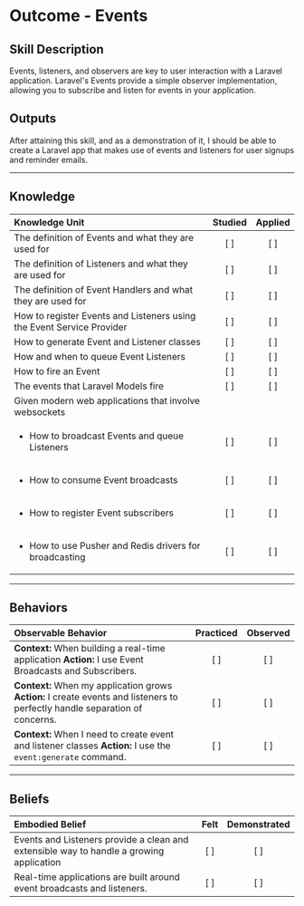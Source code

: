 # Outcome - Events

Skill Description
----------
Events, listeners, and observers are key to user interaction with a Laravel application. Laravel's Events provide a simple observer implementation, allowing you to subscribe and listen for events in your application.

Outputs
----------
After attaining this skill, and as a demonstration of it, I should be able to create a Laravel app that makes use of events and listeners for user signups and reminder emails.


----------
## **Knowledge**


| Knowledge Unit   |      Studied      | Applied |
|:-------------|:------------------:|:--------:|
| The definition of Events and what they are used for | [ ] | [ ]  |
| The definition of Listeners and what they are used for | [ ] | [ ]  |
| The definition of Event Handlers and what they are used for | [ ] | [ ]  |
| How to register Events and Listeners using the Event Service Provider | [ ] | [ ]  |
| How to generate Event and Listener classes | [ ] | [ ]  |
| How and when to queue Event Listeners | [ ] | [ ]  |
| How to fire an Event | [ ] | [ ]  |
| The events that Laravel Models fire | [ ] | [ ]  |
| Given modern web applications that involve websockets | | |
| <ul><li> How to broadcast Events and queue Listeners </li></ul> | [ ] | [ ]  |
| <ul><li> How to consume Event broadcasts  </li></ul> | [ ] | [ ]  |
| <ul><li> How to register Event subscribers  </li></ul> | [ ] | [ ]  |
| <ul><li> How to use Pusher and Redis drivers for broadcasting </li></ul> | [ ] | [ ]  |


----------


## **Behaviors**


| Observable Behavior   |      Practiced      | Observed |
|:-------------|:------------------:|:--------:|
| **Context:** When building a real-time application **Action:** I use Event Broadcasts and Subscribers. | [ ] | [ ]  |
| **Context:** When my application grows **Action:** I create events and listeners to perfectly handle separation of concerns. | [ ] | [ ]  |
| **Context:** When I need to create event and listener classes **Action:** I use the `event:generate` command. | [ ] | [ ]  |


----------


## **Beliefs**


| Embodied Belief   |      Felt      | Demonstrated |
|:-------------|:------------------:|:--------:|
| Events and Listeners provide a clean and extensible way to handle a growing application | [ ] | [ ]  |
| Real-time applications are built around event broadcasts and listeners. | [ ] | [ ]  |
